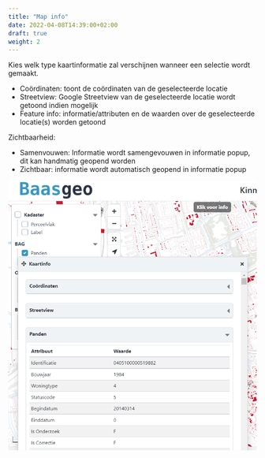 ```yaml
---
title: "Map info"
date: 2022-04-08T14:39:00+02:00
draft: true
weight: 2
---
```


Kies welk type kaartinformatie zal verschijnen wanneer een selectie wordt gemaakt.

- Coördinaten: toont de coördinaten van de geselecteerde locatie
- Streetview: Google Streetview van de geselecteerde locatie wordt getoond indien mogelijk
- Feature info: informatie/attributen en de waarden over de geselecteerde locatie(s) worden getoond

Zichtbaarheid:
- Samenvouwen: Informatie wordt samengevouwen in informatie popup, dit kan handmatig geopend worden
- Zichtbaar: informatie wordt automatisch geopend in informatie popup

![mapinfo](https://github.com/mapgallery/manual/blob/main/static/images/mapinfo.PNG?raw=true)


